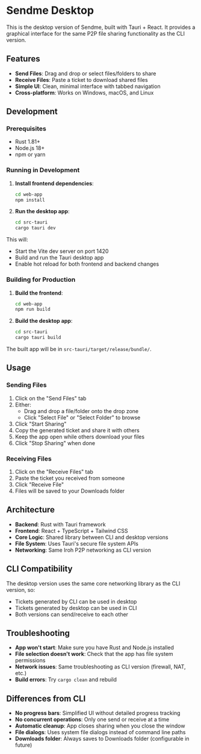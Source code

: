 # Sendme Desktop

This is the desktop version of Sendme, built with Tauri + React. It provides a graphical interface for the same P2P file sharing functionality as the CLI version.

## Features

- **Send Files**: Drag and drop or select files/folders to share
- **Receive Files**: Paste a ticket to download shared files
- **Simple UI**: Clean, minimal interface with tabbed navigation
- **Cross-platform**: Works on Windows, macOS, and Linux

## Development

### Prerequisites

- Rust 1.81+
- Node.js 18+
- npm or yarn

### Running in Development

1. **Install frontend dependencies**:
   ```bash
   cd web-app
   npm install
   ```

2. **Run the desktop app**:
   ```bash
   cd src-tauri
   cargo tauri dev
   ```

This will:
- Start the Vite dev server on port 1420
- Build and run the Tauri desktop app
- Enable hot reload for both frontend and backend changes

### Building for Production

1. **Build the frontend**:
   ```bash
   cd web-app
   npm run build
   ```

2. **Build the desktop app**:
   ```bash
   cd src-tauri
   cargo tauri build
   ```

The built app will be in `src-tauri/target/release/bundle/`.

## Usage

### Sending Files

1. Click on the "Send Files" tab
2. Either:
   - Drag and drop a file/folder onto the drop zone
   - Click "Select File" or "Select Folder" to browse
3. Click "Start Sharing"
4. Copy the generated ticket and share it with others
5. Keep the app open while others download your files
6. Click "Stop Sharing" when done

### Receiving Files

1. Click on the "Receive Files" tab
2. Paste the ticket you received from someone
3. Click "Receive File"
4. Files will be saved to your Downloads folder

## Architecture

- **Backend**: Rust with Tauri framework
- **Frontend**: React + TypeScript + Tailwind CSS
- **Core Logic**: Shared library between CLI and desktop versions
- **File System**: Uses Tauri's secure file system APIs
- **Networking**: Same Iroh P2P networking as CLI version

## CLI Compatibility

The desktop version uses the same core networking library as the CLI version, so:
- Tickets generated by CLI can be used in desktop
- Tickets generated by desktop can be used in CLI
- Both versions can send/receive to each other

## Troubleshooting

- **App won't start**: Make sure you have Rust and Node.js installed
- **File selection doesn't work**: Check that the app has file system permissions
- **Network issues**: Same troubleshooting as CLI version (firewall, NAT, etc.)
- **Build errors**: Try `cargo clean` and rebuild

## Differences from CLI

- **No progress bars**: Simplified UI without detailed progress tracking
- **No concurrent operations**: Only one send or receive at a time
- **Automatic cleanup**: App closes sharing when you close the window
- **File dialogs**: Uses system file dialogs instead of command line paths
- **Downloads folder**: Always saves to Downloads folder (configurable in future)
